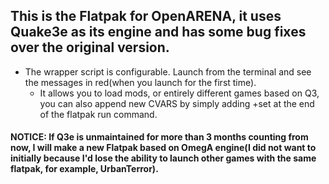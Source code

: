 ## This is the Flatpak for OpenARENA, it uses Quake3e as its engine and has some bug fixes over the original version.
- The wrapper script is configurable. Launch from the terminal and see the messages in red(when you launch for the first time).
    - It allows you to load mods, or entirely different games based on Q3, you can also append new CVARS by simply adding +set at the end of the flatpak run command.
#### NOTICE: If Q3e is unmaintained for more than 3 months counting from now, I will make a new Flatpak based on OmegA engine(I did not want to initially because I'd lose the ability to launch other games with the same flatpak, for example, UrbanTerror).
